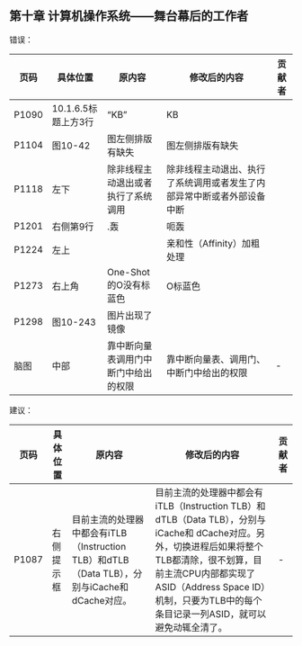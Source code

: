 ## 第十章 计算机操作系统——舞台幕后的工作者

错误：

| 页码 | 具体位置               | 原内容 | 修改后的内容 | 贡献者 |
| ---- | ---------------------- | ------ | ------------ | ------ |
|P1090|10.1.6.5标题上方3行|“KB”|KB||
|P1104|图10-42|图左侧排版有缺失|图左侧排版有缺失||
|P1118|左下|除非线程主动退出或者执行了系统调用|除非线程主动退出、执行了系统调用或者发生了内部异常中断或者外部设备中断||
|P1201|右侧第9行|.轰|呃轰||
|P1224|左上||亲和性（Affinity）加粗处理||
|P1273|右上角|One-Shot的O没有标蓝色|O标蓝色||
|P1298|图10-243|图片出现了镜像|||
| 脑图   | 中部 | 靠中断向量表调用门中断门中给出的权限 | 靠中断向量表、调用门、中断门中给出的权限 | -      |

建议：

| 页码 | 具体位置               | 原内容 | 修改后的内容 | 贡献者 |
| ---- | ---------------------- | ------ | ------------ | ------ |
| P1087   | 右侧提示框 | 目前主流的处理器中都会有iTLB（Instruction TLB）和dTLB（Data TLB），分别与iCache和 dCache对应。 | 目前主流的处理器中都会有iTLB（Instruction TLB）和dTLB（Data TLB），分别与iCache和 dCache对应。另外，切换进程后如果将整个TLB都清除，很不划算，目前主流CPU内部都实现了ASID（Address Space ID）机制，只要为TLB中的每个条目记录一列ASID，就可以避免动辄全清了。 | -      |

